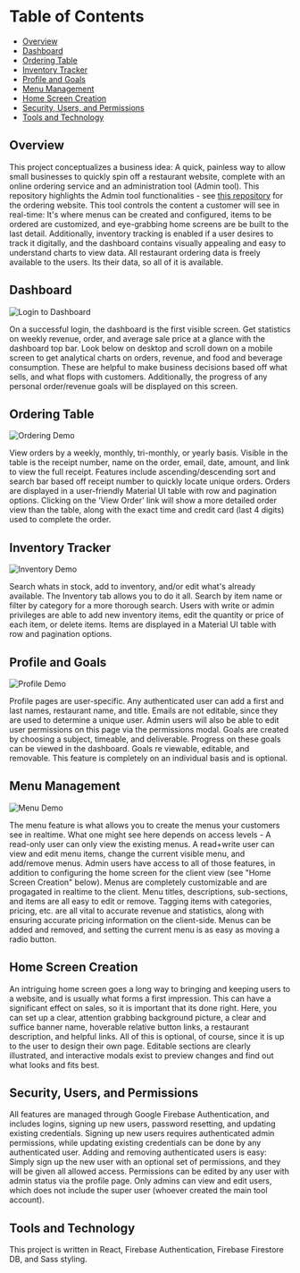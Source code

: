 # Table of Contents

- [Overview](#overview)
- [Dashboard](#dashboard)
- [Ordering Table](#ordering)
- [Inventory Tracker](#inventory)
- [Profile and Goals](#profile-goals)
- [Menu Management](#menu-management)
- [Home Screen Creation](#home-screen)
- [Security, Users, and Permissions](#security)
- [Tools and Technology](#tools-and-technology)

<a name="overview"></a>
## Overview

This project conceptualizes a business idea: A quick, painless way to allow small businesses to quickly spin off a restaurant website, complete with an online ordering service and an administration tool (Admin tool). This repository highlights the Admin tool functionalities - see [this repository](https://github.com/spaulsteinberg/restaurant-customer) for the ordering website. This tool controls the content a customer will see in real-time: It's where menus can be created and configured, items to be ordered are customized, and eye-grabbing home screens are be built to the last detail. Additionally, inventory tracking is enabled if a user desires to track it digitally, and the dashboard contains visually appealing and easy to understand charts to view data. All restaurant ordering data is freely available to the users. Its their data, so all of it is available. 

<a name="dashboard"></a>
## Dashboard

![Login to Dashboard](img/login_to_dash_vid.gif)

On a successful login, the dashboard is the first visible screen. Get statistics on weekly revenue, order, and average sale price at a glance with the dashboard top bar. Look below on desktop and scroll down on a mobile screen to get analytical charts on orders, revenue, and food and beverage consumption. These are helpful to make business decisions based off what sells, and what flops with customers. Additionally, the progress of any personal order/revenue goals will be displayed on this screen.

<a name="ordering"></a>
## Ordering Table

![Ordering Demo](img/order-demo.gif)

View orders by a weekly, monthly, tri-monthly, or yearly basis. Visible in the table is the receipt number, name on the order, email, date, amount, and link to view the full receipt. Features include ascending/descending sort and search bar based off receipt number to quickly locate unique orders. Orders are displayed in a user-friendly Material UI table with row and pagination options. Clicking on the 'View Order' link will show a more detailed order view than the table, along with the exact time and credit card (last 4 digits) used to complete the order. 

<a name="inventory"></a>
## Inventory Tracker

![Inventory Demo](img/inventory-demo.gif)

Search whats in stock, add to inventory, and/or edit what's already available. The Inventory tab allows you to do it all. Search by item name or filter by category for a more thorough search. Users with write or admin privileges are able to add new inventory items, edit the quantity or price of each item, or delete items. Items are displayed in a Material UI table with row and pagination options.

<a name="profile-goals"></a>
## Profile and Goals

![Profile Demo](img/profile-demo.gif)

Profile pages are user-specific. Any authenticated user can add a first and last names, restaurant name, and title. Emails are not editable, since they are used to determine a unique user. Admin users will also be able to edit user permissions on this page via the permissions modal. Goals are created by choosing a subject, timeable, and deliverable. Progress on these goals can be viewed in the dashboard. Goals re viewable, editable, and removable. This feature is completely on an individual basis and is optional.

<a name="menu-management"></a>
## Menu Management

![Menu Demo](img/menu-demo.gif)

The menu feature is what allows you to create the menus your customers see in realtime. What one might see here depends on access levels - A read-only user can only view the existing menus. A read+write user can view and edit menu items, change the current visible menu, and add/remove menus. Admin users have access to all of those features, in addition to configuring the home screen for the client view (see "Home Screen Creation" below). Menus are completely customizable and are progagated in realtime to the client. Menu titles, descriptions, sub-sections, and items are all easy to edit or remove. Tagging items with categories, pricing, etc. are all vital to accurate revenue and statistics, along with ensuring accurate pricing information on the client-side. Menus can be added and removed, and setting the current menu is as easy as moving a radio button. 

<a name="home-screen"></a>
## Home Screen Creation

An intriguing home screen goes a long way to bringing and keeping users to a website, and is usually what forms a first impression. This can have a significant effect on sales, so it is important that its done right. Here, you can set up a clear, attention grabbing background picture, a clear and suffice banner name, hoverable relative button links, a restaurant description, and helpful links. All of this is optional, of course, since it is up to the user to design their own page. Editable sections are clearly illustrated, and interactive modals exist to preview changes and find out what looks and fits best.

<a name="security"></a>
## Security, Users, and Permissions

All features are managed through Google Firebase Authentication, and includes logins, signing up new users, password resetting, and updating existing credentials. Signing up new users requires authenticated admin permissions, while updating existing credentials can be done by any authenticated user. Adding and removing authenticated users is easy: Simply sign up the new user with an optional set of permissions, and they will be given all allowed access. Permissions can be edited by any user with admin status via the profile page. Only admins can view and edit users, which does not include the super user (whoever created the main tool account).

<a name="tools-and-technology"></a>
## Tools and Technology

This project is written in React, Firebase Authentication, Firebase Firestore DB, and Sass styling.
